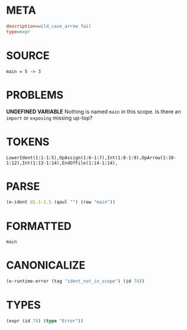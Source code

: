 # META
~~~ini
description=wild_case_arrow fail
type=expr
~~~
# SOURCE
~~~roc
main = 5 -> 3
~~~
# PROBLEMS
**UNDEFINED VARIABLE**
Nothing is named `main` in this scope.
Is there an `import` or `exposing` missing up-top?

# TOKENS
~~~zig
LowerIdent(1:1-1:5),OpAssign(1:6-1:7),Int(1:8-1:9),OpArrow(1:10-1:12),Int(1:13-1:14),EndOfFile(1:14-1:14),
~~~
# PARSE
~~~clojure
(e-ident @1.1-1.5 (qaul "") (raw "main"))
~~~
# FORMATTED
~~~roc
main
~~~
# CANONICALIZE
~~~clojure
(e-runtime-error (tag "ident_not_in_scope") (id 74))
~~~
# TYPES
~~~clojure
(expr (id 74) (type "Error"))
~~~
